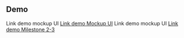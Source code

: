 ## Demo
Link demo mockup UI [Link demo Mockup UI](https://www.youtube.com/watch?v=QNAiGTlKqjc)
Link demo mockup UI [Link demo Milestone 2-3](https://www.youtube.com/watch?v=yfHLcu6kYHE)